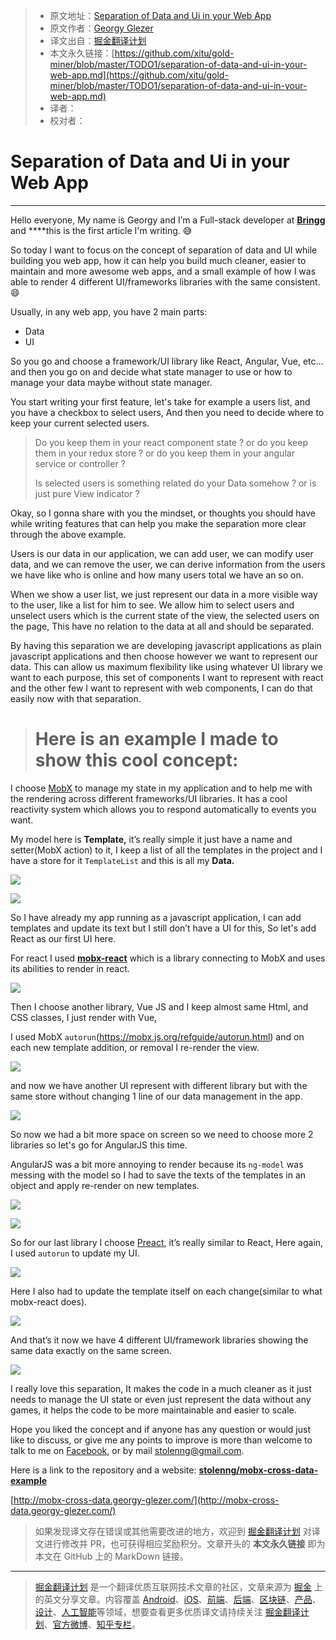 > * 原文地址：[Separation of Data and Ui in your Web App](https://medium.com/front-end-weekly/separation-of-data-and-ui-in-your-web-app-2c3f1cc3fbda)
> * 原文作者：[Georgy Glezer](https://medium.com/@georgyglezer)
> * 译文出自：[掘金翻译计划](https://github.com/xitu/gold-miner)
> * 本文永久链接：[https://github.com/xitu/gold-miner/blob/master/TODO1/separation-of-data-and-ui-in-your-web-app.md](https://github.com/xitu/gold-miner/blob/master/TODO1/separation-of-data-and-ui-in-your-web-app.md)
> * 译者：
> * 校对者：

# Separation of Data and Ui in your Web App

---

Hello everyone, My name is Georgy and I’m a Full-stack developer at **[Bringg](http://bringg.com/)** and ****this is the first article I'm writing. 😅

So today I want to focus on the concept of separation of data and UI while building you web app, how it can help you build much cleaner, easier to maintain and more awesome web apps, and a small example of how I was able to render 4 different UI/frameworks libraries with the same consistent. 😄

Usually, in any web app, you have 2 main parts:

* Data
* UI

So you go and choose a framework/UI library like React, Angular, Vue, etc… and then you go on and decide what state manager to use or how to manage your data maybe without state manager.

You start writing your first feature, let's take for example a users list, and you have a checkbox to select users, And then you need to decide where to keep your current selected users.

> Do you keep them in your react component state ? or do you keep them in your redux store ? or do you keep them in your angular service or controller ?
>
> Is selected users is something related do your Data somehow ? or is just pure View indicator ?

Okay, so I gonna share with you the mindset, or thoughts you should have while writing features that can help you make the separation more clear through the above example.

Users is our data in our application, we can add user, we can modify user data, and we can remove the user, we can derive information from the users we have like who is online and how many users total we have an so on.

When we show a user list, we just represent our data in a more visible way to the user, like a list for him to see. We allow him to select users and unselect users which is the current state of the view, the selected users on the page, This have no relation to the data at all and should be separated.

By having this separation we are developing javascript applications as plain javascript applications and then choose however we want to represent our data. This can allow us maximum flexibility like using whatever UI library we want to each purpose, this set of components I want to represent with react and the other few I want to represent with web components, I can do that easily now with that separation.

> # Here is an example I made to show this cool concept:

I choose [MobX](https://github.com/mobxjs/mobx) to manage my state in my application and to help me with the rendering across different frameworks/UI libraries. It has a cool reactivity system which allows you to respond automatically to events you want.

My model here is **Template,** it’s really simple it just have a name and setter(MobX action) to it, I keep a list of all the templates in the project and I have a store for it `TemplateList` and this is all my **Data.**

![](https://cdn-images-1.medium.com/max/2424/1*sUeiUDg6QXbe08GrEyZNfg.png)

![](https://cdn-images-1.medium.com/max/2508/1*Klb2cKUIoGzbYmjxOFwcuA.png)

So I have already my app running as a javascript application, I can add templates and update its text but I still don’t have a UI for this, So let's add React as our first UI here.

For react I used **[mobx-react](https://github.com/mobxjs/mobx-react)** which is a library connecting to MobX and uses its abilities to render in react.

![](https://cdn-images-1.medium.com/max/3328/1*_jHARXfsu4DPvfK6G55lFg.png)

Then I choose another library, Vue JS and I keep almost same Html, and CSS classes, I just render with Vue,

I used MobX `autorun`(https://mobx.js.org/refguide/autorun.html) and on each new template addition, or removal I re-render the view.

![](https://cdn-images-1.medium.com/max/2168/1*k5ArS-smHdbb6rJlc2WMKQ.png)

and now we have another UI represent with different library but with the same store without changing 1 line of our data management in the app.

![](https://cdn-images-1.medium.com/max/3376/1*tGpOEofa1jIjxrwDQxqjLg.png)

So now we had a bit more space on screen so we need to choose more 2 libraries so let's go for AngularJS this time.

AngularJS was a bit more annoying to render because its `ng-model` was messing with the model so I had to save the texts of the templates in an object and apply re-render on new templates.

![](https://cdn-images-1.medium.com/max/2620/1*rMgQ3As1LMKkb7GWLmn9Lg.png)

![](https://cdn-images-1.medium.com/max/3344/1*Z2M5mSR8Vc4TRQKCzkySDw.png)

So for our last library I choose [Preact](https://preactjs.com), it’s really similar to React, Here again, I used `autorun` to update my UI.

![](https://cdn-images-1.medium.com/max/2372/1*lqV2noA23HzDulsXr4OKLQ.png)

Here I also had to update the template itself on each change(similar to what mobx-react does).

![](https://cdn-images-1.medium.com/max/2112/1*gzHJHBLK-ImmilyTK2FXIA.png)

And that’s it now we have 4 different UI/framework libraries showing the same data exactly on the same screen.

![](https://cdn-images-1.medium.com/max/6716/1*_Dccz9ks746qQAs4P20vYQ.png)

I really love this separation, It makes the code in a much cleaner as it just needs to manage the UI state or even just represent the data without any games, it helps the code to be more maintainable and easier to scale.

Hope you liked the concept and if anyone has any question or would just like to discuss, or give me any points to improve is more than welcome to talk to me on [Facebook](https://www.facebook.com/gglezer), or by mail stolenng@gmail.com.

Here is a link to the repository and a website:
[**stolenng/mobx-cross-data-example**](https://github.com/stolenng/mobx-cross-data-example)

[http://mobx-cross-data.georgy-glezer.com/](http://mobx-cross-data.georgy-glezer.com/)

> 如果发现译文存在错误或其他需要改进的地方，欢迎到 [掘金翻译计划](https://github.com/xitu/gold-miner) 对译文进行修改并 PR，也可获得相应奖励积分。文章开头的 **本文永久链接** 即为本文在 GitHub 上的 MarkDown 链接。

---

> [掘金翻译计划](https://github.com/xitu/gold-miner) 是一个翻译优质互联网技术文章的社区，文章来源为 [掘金](https://juejin.im) 上的英文分享文章。内容覆盖 [Android](https://github.com/xitu/gold-miner#android)、[iOS](https://github.com/xitu/gold-miner#ios)、[前端](https://github.com/xitu/gold-miner#前端)、[后端](https://github.com/xitu/gold-miner#后端)、[区块链](https://github.com/xitu/gold-miner#区块链)、[产品](https://github.com/xitu/gold-miner#产品)、[设计](https://github.com/xitu/gold-miner#设计)、[人工智能](https://github.com/xitu/gold-miner#人工智能)等领域，想要查看更多优质译文请持续关注 [掘金翻译计划](https://github.com/xitu/gold-miner)、[官方微博](http://weibo.com/juejinfanyi)、[知乎专栏](https://zhuanlan.zhihu.com/juejinfanyi)。
